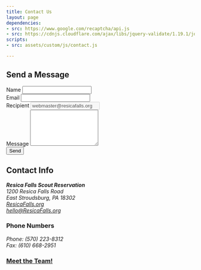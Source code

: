 ```yaml
---
title: Contact Us
layout: page
dependencies:
- src: https://www.google.com/recaptcha/api.js
- src: https://cdnjs.cloudflare.com/ajax/libs/jquery-validate/1.19.1/jquery.validate.min.js
scripts: 
- src: assets/custom/js/contact.js

---
```


<div class="row">
  <div class="col-12 col-md-8">
    <h2>Send a Message</h2>
    <form id="contactform" onsubmit="event.preventDefault();" novalidate>
      <div class="form-group">
        <label for="name">Name</label>
        <input type="text" class="form-control" name="name" id="contactform-name" placeholder="" value="" required>
      </div>
      <div class="form-group">
        <label for="email">Email</label>
        <input type="email" class="form-control" name="email" id="contactform-email" placeholder="" value="" required>
      </div>
      <div class="form-group d-none">
        <label for="recipient">Recipient</label>
        <input type="recipient" class="form-control" name="recipient" id="contactform-recipient" placeholder="" value="webmaster@resicafalls.org" disabled>
      </div>
      <div class="form-group">
        <label for="message">Message</label>
        <textarea class="form-control" name="message" id="contactform-message" rows="6" required></textarea>
      </div>
      <div class="g-recaptcha"
        data-sitekey="{{ site.recaptcha }}"
        data-callback="ContactUs"
        data-size="invisible">
      </div>
      <div class="form-group">
        <button type="submit" class="btn btn-primary btn-block" id="contactform-send">Send</button>
      </div>
      <div class="alert alert-info fade hidden" role="alert" id="alert-response">
        <strong id="alert-headline"></strong> <span id="alert-text"></span>
      </div>
    </form>
  </div>
  <div class="col-12 col-md-4">
    <h2>Contact Info</h2>
    <address>
      <strong>Resica Falls Scout Reservation</strong><br>
      1200 Resica Falls Road<br>
      East Stroudsburg, PA 18302<br>
      <a href="resicafalls.org">ResicaFalls.org</a><br>
      <a href="mailto:hello@ResicaFalls.org">hello@ResicaFalls.org</a>
    </address>
    <h3>Phone Numbers</h3>
    <address>
      Phone: (570) 223-8312<br>
      Fax: (610) 668-2951
    </address>
    <h3><a href="/meet-the-team">Meet the Team!</a></h3>
  </div>
</div>
